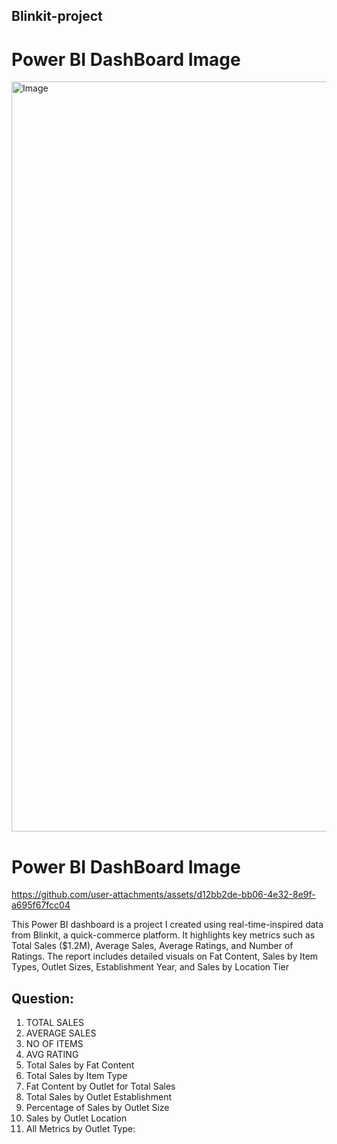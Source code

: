 ## Blinkit-project
# Power BI DashBoard Image
<img width="1920" height="1200" alt="Image" src="https://github.com/user-attachments/assets/61077093-78a4-4ca0-b9c4-a118fe0831c6" />

# Power BI DashBoard Image
https://github.com/user-attachments/assets/d12bb2de-bb06-4e32-8e9f-a695f67fcc04

This Power BI dashboard is a project I created using real-time-inspired data from Blinkit, a quick-commerce platform. 
It highlights key metrics such as Total Sales ($1.2M), Average Sales, Average Ratings, and Number of Ratings. 
The report includes detailed visuals on Fat Content, Sales by Item Types, Outlet Sizes, Establishment Year, and Sales by Location Tier

## Question:
1. TOTAL SALES
2.  AVERAGE SALES
3.  NO OF ITEMS
4.  AVG RATING
5.  Total Sales by Fat Content
6.  Total Sales by Item Type
7.  Fat Content by Outlet for Total Sales
8.  Total Sales by Outlet Establishment
9.  Percentage of Sales by Outlet Size
10.  Sales by Outlet Location
11.  All Metrics by Outlet Type:
